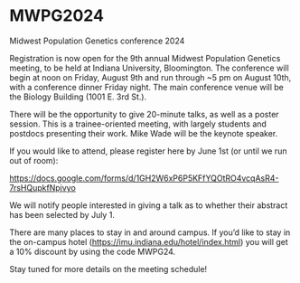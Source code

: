 # MWPG2024
Midwest Population Genetics conference 2024

Registration is now open for the 9th annual Midwest Population Genetics meeting, to be held at Indiana University, Bloomington. The conference will begin at noon on Friday, August 9th and run through ~5 pm on August 10th, with a conference dinner Friday night. The main conference venue will be the Biology Building (1001 E. 3rd St.).

There will be the opportunity to give 20-minute talks, as well as a poster session. This is a trainee-oriented meeting, with largely students and postdocs presenting their work. Mike Wade will be the keynote speaker.

If you would like to attend, please register here by June 1st (or until we run out of room):

https://docs.google.com/forms/d/1GH2W6xP6P5KFfYQOtRO4vcqAsR4-7rsHQupkfNpjvyo

We will notify people interested in giving a talk as to whether their abstract has been selected by July 1.

There are many places to stay in and around campus. If you’d like to stay in the on-campus hotel (https://imu.indiana.edu/hotel/index.html) you will get a 10% discount by using the code MWPG24.

Stay tuned for more details on the meeting schedule!
